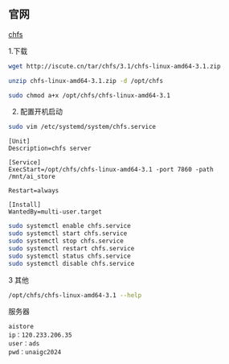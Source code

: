 <!--
 * @Author: Firmin.Sun fmsunyh@gmail.com
 * @Date: 2024-07-19 13:48:41
 * @LastEditors: Firmin.Sun fmsunyh@gmail.com
 * @LastEditTime: 2024-07-19 14:27:21
 * @FilePath: \aistore\chfs.md
 * @Description: 
-->
## 官网
[chfs](http://iscute.cn/chfs)

1.下载
```sh
wget http://iscute.cn/tar/chfs/3.1/chfs-linux-amd64-3.1.zip
```

```sh
unzip chfs-linux-amd64-3.1.zip -d /opt/chfs
```

```sh
sudo chmod a+x /opt/chfs/chfs-linux-amd64-3.1
```

2. 配置开机启动
```sh
sudo vim /etc/systemd/system/chfs.service
```

```vim
[Unit]
Description=chfs server

[Service]
ExecStart=/opt/chfs/chfs-linux-amd64-3.1 -port 7860 -path /mnt/ai_store

Restart=always

[Install]
WantedBy=multi-user.target
```

```sh
sudo systemctl enable chfs.service
sudo systemctl start chfs.service
sudo systemctl stop chfs.service
sudo systemctl restart chfs.service
sudo systemctl status chfs.service
sudo systemctl disable chfs.service

```

3 其他
```sh
/opt/chfs/chfs-linux-amd64-3.1 --help
```

服务器
```vim
aistore
ip：120.233.206.35
user：ads
pwd：unaigc2024
```